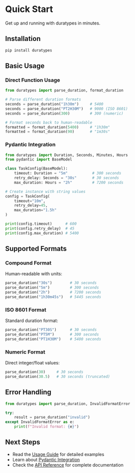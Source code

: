 # Quick Start

Get up and running with duratypes in minutes.

## Installation

```bash
pip install duratypes
```

## Basic Usage

### Direct Function Usage

```python
from duratypes import parse_duration, format_duration

# Parse different duration formats
seconds = parse_duration("1h30m")     # 5400
seconds = parse_duration("PT2H30M")   # 9000 (ISO 8601)
seconds = parse_duration(300)         # 300 (numeric)

# Format seconds back to human-readable
formatted = format_duration(5400)     # "1h30m"
formatted = format_duration(90)       # "1m30s"
```

### Pydantic Integration

```python
from duratypes import Duration, Seconds, Minutes, Hours
from pydantic import BaseModel

class TaskConfig(BaseModel):
    timeout: Duration = "5m"           # 300 seconds
    retry_delay: Seconds = "30s"       # 30 seconds
    max_duration: Hours = "2h"         # 7200 seconds

# Create instance with string values
config = TaskConfig(
    timeout="10m",
    retry_delay=45,
    max_duration="1.5h"
)

print(config.timeout)      # 600
print(config.retry_delay)  # 45
print(config.max_duration) # 5400
```

## Supported Formats

### Compound Format
Human-readable with units:
```python
parse_duration("30s")        # 30 seconds
parse_duration("5m")         # 300 seconds
parse_duration("2h")         # 7200 seconds
parse_duration("1h30m45s")   # 5445 seconds
```

### ISO 8601 Format
Standard duration format:
```python
parse_duration("PT30S")      # 30 seconds
parse_duration("PT5M")       # 300 seconds
parse_duration("PT1H30M")    # 5400 seconds
```

### Numeric Format
Direct integer/float values:
```python
parse_duration(30)     # 30 seconds
parse_duration(30.5)   # 30 seconds (truncated)
```

## Error Handling

```python
from duratypes import parse_duration, InvalidFormatError

try:
    result = parse_duration("invalid")
except InvalidFormatError as e:
    print(f"Invalid format: {e}")
```

## Next Steps

- Read the [Usage Guide](usage.md) for detailed examples
- Learn about [Pydantic Integration](pydantic.md)
- Check the [API Reference](api/core.md) for complete documentation
